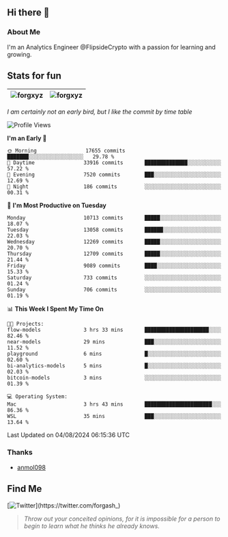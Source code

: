 ## Hi there 👋

### About Me

I'm an Analytics Engineer @FlipsideCrypto with a passion for learning and growing.
  
## Stats for fun

| <img align="center" src="https://github-readme-streak-stats.herokuapp.com/?user=forgxyz&theme=tokyonight" alt="forgxyz" /> | <img align="center" src="https://github-readme-stats.vercel.app/api?username=forgxyz&theme=tokyonight&show_icons=true" alt="forgxyz" /> |
| ------------- |------------- |

*I am certainly not an early bird, but I like the commit by time table*  

<!--START_SECTION:waka-->
![Profile Views](http://img.shields.io/badge/Profile%20Views-4-blue)

**I'm an Early 🐤** 

```text
🌞 Morning                17655 commits       ███████░░░░░░░░░░░░░░░░░░   29.78 % 
🌆 Daytime                33916 commits       ██████████████░░░░░░░░░░░   57.22 % 
🌃 Evening                7520 commits        ███░░░░░░░░░░░░░░░░░░░░░░   12.69 % 
🌙 Night                  186 commits         ░░░░░░░░░░░░░░░░░░░░░░░░░   00.31 % 
```
📅 **I'm Most Productive on Tuesday** 

```text
Monday                   10713 commits       █████░░░░░░░░░░░░░░░░░░░░   18.07 % 
Tuesday                  13058 commits       ██████░░░░░░░░░░░░░░░░░░░   22.03 % 
Wednesday                12269 commits       █████░░░░░░░░░░░░░░░░░░░░   20.70 % 
Thursday                 12709 commits       █████░░░░░░░░░░░░░░░░░░░░   21.44 % 
Friday                   9089 commits        ████░░░░░░░░░░░░░░░░░░░░░   15.33 % 
Saturday                 733 commits         ░░░░░░░░░░░░░░░░░░░░░░░░░   01.24 % 
Sunday                   706 commits         ░░░░░░░░░░░░░░░░░░░░░░░░░   01.19 % 
```


📊 **This Week I Spent My Time On** 

```text
🐱‍💻 Projects: 
flow-models              3 hrs 33 mins       █████████████████████░░░░   82.46 % 
near-models              29 mins             ███░░░░░░░░░░░░░░░░░░░░░░   11.52 % 
playground               6 mins              █░░░░░░░░░░░░░░░░░░░░░░░░   02.60 % 
bi-analytics-models      5 mins              █░░░░░░░░░░░░░░░░░░░░░░░░   02.03 % 
bitcoin-models           3 mins              ░░░░░░░░░░░░░░░░░░░░░░░░░   01.39 % 

💻 Operating System: 
Mac                      3 hrs 43 mins       ██████████████████████░░░   86.36 % 
WSL                      35 mins             ███░░░░░░░░░░░░░░░░░░░░░░   13.64 % 
```


 Last Updated on 04/08/2024 06:15:36 UTC
<!--END_SECTION:waka-->

### Thanks
 - [anmol098](https://github.com/anmol098/waka-readme-stats/)
  
## Find Me
[![Twitter](https://img.shields.io/twitter/url/https/twitter.com/forgash_.svg?style=social&label=Follow%20%40forgash_)](https://twitter.com/forgash_)


> *Throw out your conceited opinions, for it is impossible for a person to begin to learn what he thinks he already knows.* 
